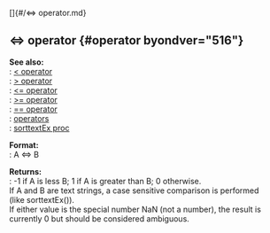 []{#/&lt;=&gt; operator.md}    
## \<=\> operator {#operator byondver="516"}    
**See also:**    
:   [\< operator](/operator/%3c)    
:   [\> operator](/operator/%3e)    
:   [\<= operator](/operator/%3c=)    
:   [\>= operator](/operator/%3e=)    
:   [== operator](/operator/==)    
:   [operators](/operator)    
:   [sorttextEx proc](/proc/sorttextEx)    
<!-- -->    
**Format:**    
:   A \<=\> B    
<!-- -->    
**Returns:**    
:   -1 if A is less B; 1 if A is greater than B; 0 otherwise.    
If A and B are text strings, a case sensitive comparison is performed    
(like sorttextEx()).    
If either value is the special number NaN (not a number), the result is    
currently 0 but should be considered ambiguous.  